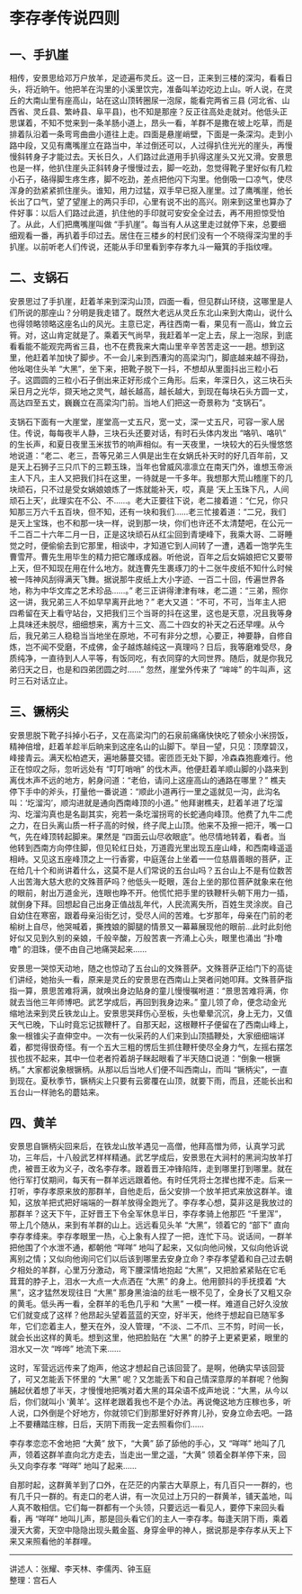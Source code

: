 # 李存孝传说四则

## 一、手扒崖

相传，安景思给邓万户放羊，足迹遍布灵丘。这一日，正来到三楼的深沟，看看日头，将近晌午。他把羊在沟里的小溪里饮完，准备叫羊边吃边上山。听人说，在灵丘的大南山里有座高山，站在这山顶转圈尿一泡尿，能看完两省三县 (河北省、山西省、灵丘县、繁峙县、阜平县)，也不知是那座？反正往高处走就对。他低头正思谋着，不知不觉来到一条羊肠小道上，昂头一看，羊群不是撒在坡上吃草，而是排着队沿着一条弯弯曲曲小道往上走。四面是悬崖峭壁，下面是一条深沟。走到小路中段，又见有鹰嘴崖立在路当中，羊过倒还可以，人过得扒住光光的崖头，再慢慢斜转身子才能过去。天长日久，人们路过此道用手扒得这崖头又光又滑。安景思也是一样，他扒住崖头正斜转身子慢慢过去，脚一吃劲，忽觉得靴子里好似有几粒小石子，硌得脚生疼生疼，脚不吃劲，差点把他闪下沟里。他倒吸一口凉气，使尽浑身的劲紧紧抓住崖头。谁知，用力过猛，双手早已抠入崖里。过了鹰嘴崖，他长长出了口气，望了望崖上的两只手印，心里有说不出的高兴。刚来到这里也算办了件好事：以后人们路过此道，扒住他的手印就可安安全全过去，再不用担惊受怕了。从此，人们把鹰嘴崖叫做 “手扒崖”。每当有人从这里走过就停下来，总要细细观看一番，再扒着手印过去。居住在三楼乡的村民们没有一个不晓得深沟里的手扒崖。以前听老人们传说，还能从手印里看到李存孝九斗一簸箕的手指纹哩。

## 二、支锅石

安景思过了手扒崖，赶着羊来到深沟山顶，四面一看，但见群山环绕，这哪里是人们所说的那座山？分明是我走错了。既然大老远从灵丘东北山来到大南山，说什么也得领略领略这座名山的风光。主意已定，再往西南一看，果见有一高山，耸立云筲。对，这山肯定就是了。乘着天气尚早，我赶着羊一定上去，尿上一泡尿，到底看看能不能观完两省三县，也不在费我来大南山里辛辛苦苦走这一一趟。想到这里，他赶着羊加快了脚步。不一会儿来到西漕沟的高梁沟门，脚底越来越不得劲，他吆喝住头羊 “大黑”，坐下来，把靴子脱下一抖，不想却从里面抖出三粒小石子。这圆圆的三粒小石子倒出来正好形成个三角形。后来，年深日久，这三块石头采日月之光华，撷天地之灵气，越长越高，越长越大，到现在每块石头方圆一丈，高达四至五丈，巍巍立在高梁沟门前。当地人们把这一奇景称为 “支锅石”。

支锅石下面有一大崖堂，崖堂高一丈五尺，宽一丈，深一丈五尺，可容一家人居住。传说，每每夜半人静，三块石头还要对话，有时石头体内发出 “咯叭、咯叭” 的生长声，和夏日夜里玉米拔节的响声相似。有一天夜里，一块较大的石头慢悠悠地说道：“老二、老三，吾等兄弟三人俱是出生在女娲氏补天时的好几百年前，又是天上石狮子三只爪下的三颗玉珠，当年也曾威风凛凛立在南天门外，谁想玉帝派主人下凡，主人又把我们抖在这里，一待就是一千多年。我想那大荒山稽崖下的几块顽石，只不过是受女娲娘娘炼了一炼就能补天，哎，真是 ‘天上玉珠下凡，人间顽石上天’，此理实在不公、不……。老大正要往下说，老二接着道：“仁兄，你只知那三万六千五百块，但不知，还有一块和我们……老三忙接着道：“二兄，我们是天上宝珠，也不和那一块一样，说到那一块，你们也许还不太清楚吧，在公元一千二百二十六年二月一日，正是这块顽石从红尘回到青埂峰下，我乘大哥、二哥睡觉之时，便偷偷去到它那里，相谈中，才知道它到人间转了一遭，遇着一饱学先生曹雪芹。曹先生用毕生的精力把它雕琢成器。听他说，百年之后女娟娘把它又要带上天，但不知现在用在什么地方。就连曹先生裹琢刀的十二张牛皮纸不知什么时候被一阵神风刮得满天飞舞。据说那牛皮纸上大小字迹、一百二十回，传遍世界各地，称为中华文库之艺术珍品……。” 老三正讲得津津有味，老二道：“三弟，照你这一讲，我兄弟三人不如早早离开此地？” 老大又道：“不可，不可，当年主人把四希留在天上看守站台，又把我们三个当哥的抖在这里，这也是天意，况且我等身上具味还未脱尽，细细想来，离方十三文、高二十四女的补天之石还早哩。从今后，我兄弟三人稳稳当当地坐在原地，不可有非分之想，心要正，神要静，自修自炼，岂不闻不受磨，不成佛，金子越炼越纯这一真理吗？日后，我等磨难受尽，身质纯净，一直待到人人平等，有饭同吃，有衣同穿的大同世界。随后，就是你我兄弟归天之日，也是和四弟团圆之时……” 忽然，崖堂外传来了 “哞哞” 的牛叫声，这时三石对话立止。

## 三、镢柄尖

安景思脱下靴子抖掉小石子，又在高梁沟门的石泉前痛痛快快吃了顿汆小米捞饭，精神倍增，赶着羊趁半后晌来到这座名山的山脚下。举目一望，只见：顶摩碧汉，峰接青云。满天松柏遮天，遍地藤蔓交错。密匝匝无处下脚，冷森森狍鹿难行。他正在惊叹之际，忽听远处有 “叮叮哨哨” 的伐木声。他便赶着羊顺山脚的小路来到离伐木声不远的地方，躬身问道：“老伯，请问上这座高山的通路在哪里？” 樵夫停下手中的斧头，打量他一番说道：“顺此小道再行一里之遥就见一沟，此沟名叫：‘圪溜沟’，顺沟进就是通向西南峰顶的小道。” 他拜谢樵夫，赶着羊进了圪溜沟、圪溜沟真也是名副其实，宛若一条圪溜拐弯的长蛇通向峰顶。他费了九牛二虎之力，在日头离山质一杆子高的时候，终子爬上山顶。他来不及擦一把汗，嘴一口气，先在峰顶转起脚来。果然是 “四面云山尽收眼底”。他尽情地转着，看者。当他转到西南方向停住脚，但见轮红日处，万道霞光里出现五座山峰，和西南峰遥遥相峙。又见这五座峰顶之上一行香雾，中庭莲台上坐着一一位慈眉善眼的菩萨，正在给几十个和尚讲着什么，这莫不是人们常说的五台山吗？五台山上不是有位数苦人出苦海大慈大悲的文殊菩萨吗？他低头一眨眼，莲台上坐的那位菩萨就象来在他的眼前，射出万道金光，连眼也睁不开。他慌忙把手里的铁鞭杆头朝下用力一插，就倒身下拜。回想起自己出身正值战乱年代，人民流离失所，百姓生灵涂炭。自己自幼住在寒窑，跟着母亲沿街乞讨，受尽人间的苦难。七岁那年，母亲在门前的老榆树上自尽，他哭喊着，撕拽娘的脚腿的情景又一幕幕展现他的眼前...此时此刻他好似又见到久别的亲娘，千般辛酸，万般苦衷一齐涌上心头，眼里也涌出 “扑噜噜” 的泪珠，便不由自己地痛哭起来……

安景思一哭惊天动地，随之也惊动了五台山的文殊菩萨。文殊菩萨正给门下的高徒们讲经，她抬头一看，原来是灵丘的安景思在西南山上哭者问她叩拜。文殊菩萨指指一算，景思苦难将满，就唤出身边贴身的童儿慢慢嘱咐道：“景思苦难将满，你就去当他三年师博吧。武艺学成后，再回到我身边来。” 童儿领了命，便念动金光缩地法来到灵丘铁龙山上。安景思哭拜伤心至板，头也晕晕沉沉，身上无力，又值天气已晚，下山时竟忘记拔鞭杆了。自那天起，这根鞭杆子便留在了西南山峰上，象一根锥尖子直伸空中。一次有一伙采药的人们来到山顶插鞭处，大家细细端详着，都觉得很奇怪。有一个五大三粗的愣后生抓住鞭杆使尽全身力气，左摇右摆怎拔也拔不起来，其中一位老者捋着胡子眯起眼看了半天随口说道：“倒象一根镢柄。” 大家都说象根镢柄。从那以后当地人们便不叫西南山，而叫 “镢柄尖”，一直到现在。夏秋季节，镢柄尖上只要有云雾覆在山顶，就要下雨，而且，还能长出和五台山一样驰名的蘑姑来。

## 四、黄羊

安景思自镢柄尖回来后，在铁龙山放羊遇见一高僧，他拜高憎为师，认真学习武功，三年后，十八般武艺样样精通。武艺学成后，安景思在大涧村的黑涧沟放羊打虎，被晋王收为义子，改名李存孝。跟着晋王冲锋陷阵，走到哪里打到哪里。就在他行军打仗期间，每天有一群羊远远跟着他。有时任凭将士怎撵也撵不走。后来一打听，李存孝原来放的那群羊，自他走后，岳父安排一个放羊把式来放这群羊。谁知，这放羊把式把好端端的一群羊放得全跑光了。李存孝心想，莫非这是我放过的那群羊？这天下午，正好晋王下令全军休息半日，李存孝骑上他那匹 “千里浑”，带上几个随从，来到有羊群的山上。远远看见头羊 “大黑”，领着它的 “部下” 直向李存孝绛来。李存孝眼里一热，心上象有人捏了一把，连忙下马。说话间，一群羊把他围了个水泄不通，都朝他 “咩咩” 地叫了起来，又似向他问候，又似向他诉说离别之情；又似向他询问它们以后该到哪里去安身立命？李存孝望着和自己过去朝夕相处的羊群，心里万分激动，弯下腰深情地抱起 “大黑”，又把脸紧紧贴在它毛茸茸的脖子上，泪水一大点一大点洒在 “大黑” 的身上。他用颤抖的手抚摸着 “大黑”，这才猛然发现往日 “大黑” 那身黑油油的丝毛一根不见了，全身长了又粗又杂的黄毛。低头再一看，全群羊的毛色几乎和 “大黑” 一模一样。难道自己好久没放它们就变成了这样？他昂起头望着蓝蓝的天空，好半天，他终于想起自已随军多年，它们恋着主人，整天在外，没人管理，“不淡、二不爪、三不剪，时间一长，就会长出这样的黄毛。想到这里，他把脸贴在 “大黑” 的脖子上更紧更紧，眼里的泪水又一次 “哗哗” 地流下来……

这时，军营远远传来了炮声，他这才想起自己该回营了。是啊，他确实早该回营了，可又怎能丢下怀里的 “大黑” 呢？又怎能丢下和自己情深意厚的羊群呢？他胸脯起伏着想了半天，才慢慢地把嘴对着大黑的耳朵语不成声地说：“大黑，从今以后，你们就叫小 ‘黄羊’。这样老跟着我也不是个办法。再说俺这地方庄稼也多，听人说，口外倒是个好地方，你就领它们到那里好好养育儿孙，安身立命去吧。一路上不要糟踏庄稼，日后，天阴下雨我一定去照看你们……

李存孝恋恋不舍地把 “大黄” 放下，“大黄” 舔了舔他的手心，又 “咩咩” 地叫了几声，领着这群羊直向北方走去，当走出一里之遥，“大黄” 领着全群羊停下来，回头又向李存孝 “咩咩” 地叫了起来……

自那时起，这群黄羊到了口外，在茫茫的内蒙古大草原上，有几百只一一群的，也有几千只一群的。有走口的老人讲，有一次见过上万只的一群黄羊，铺天盖地，叫人真不敢相信。它们每一群都有一个头领，只要远远一看见人，要停下来回头看看，再 “咩咩” 地叫儿声，那是回头看它们的主人一李存孝。每逢天阴下雨，乘着漫天大雾，天空中隐隐出现头戴金盔、身穿金甲的神人，据说那是李存孝从天上下来又来照看他的羊群哩。

---

讲述人：张耀、李天林、李儒丙、钟玉庭  
整理：宫石人
